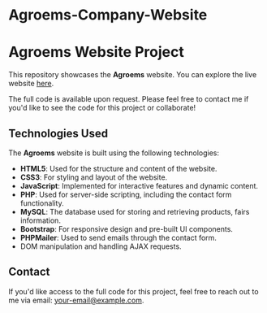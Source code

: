 # Agroems-Company-Website

# Agroems Website Project

This repository showcases the **Agroems** website. You can explore the live website [here](https://www.agroems.com).

The full code is available upon request. Please feel free to contact me if you'd like to see the code for this project or collaborate!

## Technologies Used

The **Agroems** website is built using the following technologies:

- **HTML5**: Used for the structure and content of the website.
- **CSS3**: For styling and layout of the website.
- **JavaScript**: Implemented for interactive features and dynamic content.
- **PHP**: Used for server-side scripting, including the contact form functionality.
- **MySQL**: The database used for storing and retrieving products, fairs information.
- **Bootstrap**: For responsive design and pre-built UI components.
- **PHPMailer**: Used to send emails through the contact form.
- DOM manipulation and handling AJAX requests.

## Contact

If you'd like access to the full code for this project, feel free to reach out to me via email: [your-email@example.com](mailto:your-email@example.com).

